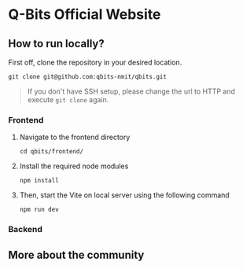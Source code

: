# Q-Bits Official Website

## How to run locally?
First off, clone the repository in your desired location.

`git clone git@github.com:qbits-nmit/qbits.git`

> If you don't have SSH setup, please change the url to HTTP and execute `git clone` again.

### Frontend

1. Navigate to the frontend directory

    `
    cd qbits/frontend/
    `

2. Install the required node modules
   
   `
    npm install
   `

3. Then, start the Vite on local server using the following command

    `
        npm run dev
    `

### Backend

## More about the community
